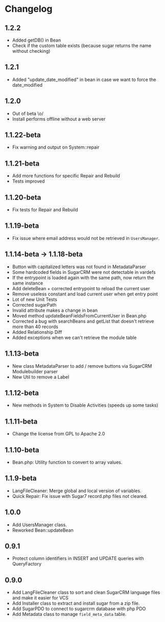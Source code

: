 Changelog
=========
1.2.2
-----
* Added getDB() in Bean
* Check if the custom table exists (because sugar returns the name without checking)

1.2.1
-----
* Added "update_date_modified" in bean in case we want to force the date_modified

1.2.0
-----
* Out of beta \o/
* Install performs offline without a web server

1.1.22-beta
-----
* Fix warning and output on System::repair

1.1.21-beta
-----
* Add more functions for specific Repair and Rebuild
* Tests improved

1.1.20-beta
-----
* Fix tests for Repair and Rebuild

1.1.19-beta
-----
* Fix issue where email address would not be retrieved in `UsersManager`.

1.1.14-beta -> 1.1.18-beta
-----
* Button with capitalized letters was not found in MetadataParser
* Some hardcoded fields in SugarCRM were not detectable in vardefs
* If the entrypoint is loaded again with the same path, now return the same instance
* Add deleteBean + corrected entrypoint to reload the current user
* Remove useless constant and load current user when get entry point
* Lot of new Unit Tests
* Corrected sugarPath
* Invalid attribute makes a change in bean
* Moved method updateBeanFieldsFromCurrentUser in Bean.php
* Corrected a bug with searchBeans and getList that doesn't retrieve more than 40 records
* Added Relationship Diff
* Added exceptions when we can't retrieve the module table


1.1.13-beta
-----
* New class MetadataParser to add / remove buttons via SugarCRM Modulebuilder parser
* New Util to remove a Label

1.1.12-beta
-----
* New methods in System to Disable Activities (speeds up some tasks)

1.1.11-beta
-----
* Change the license from GPL to Apache 2.0

1.1.10-beta
-----
* Bean.php: Utility function to convert to array values.

1.1.9-beta
-----
* LangFileCleaner: Merge global and local version of variables.
* Quick Repair: Fix issue with Sugar7 record.php files not cleared.

1.0.0
-----
* Add UsersManager class.
* Reworked Bean::updateBean

0.9.1
-----
* Protect column identifiers in INSERT and UPDATE queries with QueryFactory

0.9.0
-----
* Add LangFileCleaner class to sort and clean SugarCRM language files and make it easier for VCS
* Add Installer class to extract and install sugar from a zip file.
* Add SugarPDO to connect to sugarcrm database with php PDO
* Add Metadata class to manage `field_meta_data` table.

